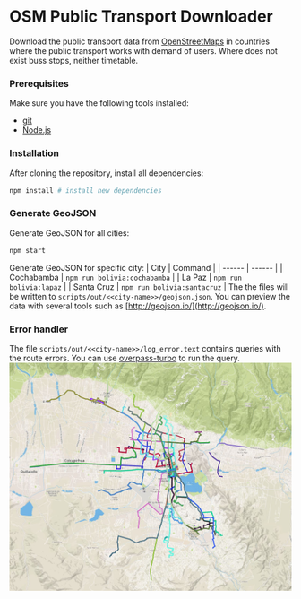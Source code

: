 # OSM Public Transport Downloader
Download the public transport data from [OpenStreetMaps](https://www.openstreetmap.org/#layers=T) in countries where the public transport works with demand of users. Where does not exist buss stops, neither timetable.
### Prerequisites
Make sure you have the following tools installed:
* [git](https://git-scm.com/)
* [Node.js](https://nodejs.org/)
### Installation
After cloning the repository, install all dependencies:
```sh
npm install # install new dependencies
```
### Generate GeoJSON
Generate GeoJSON for all cities:
```sh
npm start
```
Generate GeoJSON for specific city:
| City | Command |
| ------ | ------ |
| Cochabamba | `npm run bolivia:cochabamba` |
| La Paz | `npm run bolivia:lapaz` |
| Santa Cruz | `npm run bolivia:santacruz` |
The the files will be written to `scripts/out/<<city-name>>/geojson.json`. You can preview the data with several tools such as [http://geojson.io/](http://geojson.io/).
### Error handler
The file `scripts/out/<<city-name>>/log_error.text` contains queries with the route errors. You can use [overpass-turbo](http://overpass-turbo.eu/) to run the query.
![example](/img/routes_geojson_cochabamba.JPG)